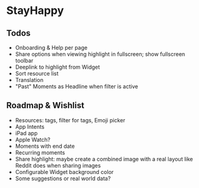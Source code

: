 # StayHappy

## Todos
- Onboarding & Help per page
- Share options when viewing highlight in fullscreen; show fullscreen toolbar
- Deeplink to highlight from Widget
- Sort resource list
- Translation
- "Past" Moments as Headline when filter is active

## Roadmap & Wishlist
- Resources: tags, filter for tags, Emoji picker
- App Intents
- iPad app
- Apple Watch?
- Moments with end date
- Recurring moments
- Share highlight: maybe create a combined image with a real layout like Reddit does when sharing images
- Configurable Widget background color
- Some suggestions or real world data? 
